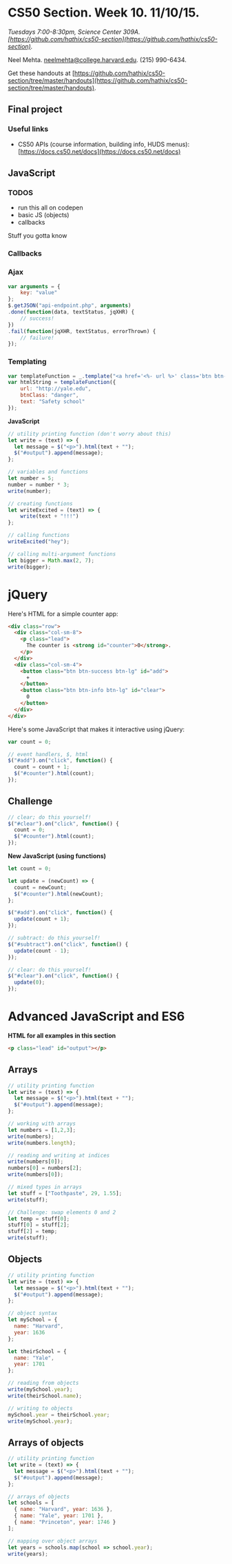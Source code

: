 # CS50 Section. Week 10. 11/10/15.
_Tuesdays 7:00-8:30pm, Science Center 309A. [https://github.com/hathix/cs50-section](https://github.com/hathix/cs50-section)._

Neel Mehta. neelmehta@college.harvard.edu. (215) 990-6434.

Get these handouts at [https://github.com/hathix/cs50-section/tree/master/handouts](https://github.com/hathix/cs50-section/tree/master/handouts).

## Final project
### Useful links
- CS50 APIs (course information, building info, HUDS menus): [https://docs.cs50.net/docs](https://docs.cs50.net/docs)

## JavaScript
### TODOS
- run this all on codepen
- basic JS (objects)
- callbacks

Stuff you gotta know

### Callbacks
### Ajax

```js
var arguments = {
    key: "value"
};
$.getJSON("api-endpoint.php", arguments)
.done(function(data, textStatus, jqXHR) {
    // success!
})
.fail(function(jqXHR, textStatus, errorThrown) {
    // failure!
});
```

### Templating

```js
var templateFunction = _.template("<a href='<%- url %>' class='btn btn-<%- btnClass %>'><%- text %></a>");
var htmlString = templateFunction({
    url: "http://yale.edu",
    btnClass: "danger",
    text: "Safety school"
});
```

**JavaScript**

```js
// utility printing function (don't worry about this)
let write = (text) => {
  let message = $("<p>").html(text + "");
  $("#output").append(message);
};

// variables and functions
let number = 5;
number = number * 3;
write(number);

// creating functions
let writeExcited = (text) => {
    write(text + "!!!")
};

// calling functions
writeExcited("hey");

// calling multi-argument functions
let bigger = Math.max(2, 7);
write(bigger);
```

# jQuery
Here's HTML for a simple counter app:

```html
<div class="row">
  <div class="col-sm-8">
    <p class="lead">
      The counter is <strong id="counter">0</strong>.
    </p>
  </div>
  <div class="col-sm-4">
    <button class="btn btn-success btn-lg" id="add">
      +
    </button>
    <button class="btn btn-info btn-lg" id="clear">
      0
    </button>
  </div>
</div>
```

Here's some JavaScript that makes it interactive using jQuery:

```js
var count = 0;

// event handlers, $, html
$("#add").on("click", function() {
  count = count + 1;
  $("#counter").html(count);
});
```

## Challenge

```js
// clear; do this yourself!
$("#clear").on("click", function() {
  count = 0;
  $("#counter").html(count);
});
```

**New JavaScript (using functions)**

```js
let count = 0;

let update = (newCount) => {
  count = newCount;
  $("#counter").html(newCount);
};

$("#add").on("click", function() {
  update(count + 1);
});

// subtract: do this yourself!
$("#subtract").on("click", function() {
  update(count - 1);
});

// clear: do this yourself!
$("#clear").on("click", function() {
  update(0);
});
```

# Advanced JavaScript and ES6
**HTML for all examples in this section**

```html
<p class="lead" id="output"></p>
```

## Arrays

```js
// utility printing function
let write = (text) => {
  let message = $("<p>").html(text + "");
  $("#output").append(message);
};

// working with arrays
let numbers = [1,2,3];
write(numbers);
write(numbers.length);

// reading and writing at indices
write(numbers[0]);
numbers[0] = numbers[2];
write(numbers[0]);

// mixed types in arrays
let stuff = ["Toothpaste", 29, 1.55];
write(stuff);

// Challenge: swap elements 0 and 2
let temp = stuff[0];
stuff[0] = stuff[2];
stuff[2] = temp;
write(stuff);
```

## Objects

```js
// utility printing function
let write = (text) => {
  let message = $("<p>").html(text + "");
  $("#output").append(message);
};

// object syntax
let mySchool = {
  name: "Harvard",
  year: 1636
};

let theirSchool = {
  name: "Yale",
  year: 1701
};

// reading from objects
write(mySchool.year);
write(theirSchool.name);

// writing to objects
mySchool.year = theirSchool.year;
write(mySchool.year);
```

## Arrays of objects

```js
// utility printing function
let write = (text) => {
  let message = $("<p>").html(text + "");
  $("#output").append(message);
};

// arrays of objects
let schools = [
  { name: "Harvard", year: 1636 },
  { name: "Yale", year: 1701 },
  { name: "Princeton", year: 1746 }
];

// mapping over object arrays
let years = schools.map(school => school.year);
write(years);
```
